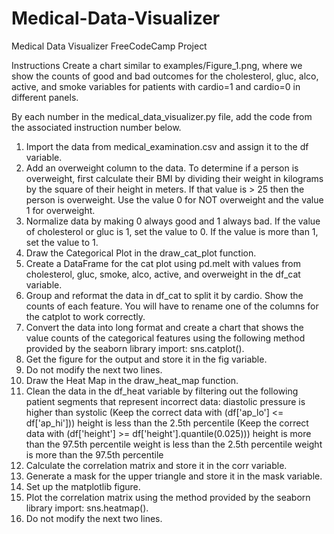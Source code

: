 # Medical-Data-Visualizer
Medical Data Visualizer FreeCodeCamp Project

Instructions
Create a chart similar to examples/Figure_1.png, where we show the counts of good and bad outcomes for the cholesterol, gluc, alco, active, and smoke variables for patients with cardio=1 and cardio=0 in different panels.

By each number in the medical_data_visualizer.py file, add the code from the associated instruction number below.

1.  Import the data from medical_examination.csv and assign it to the df variable.
2.  Add an overweight column to the data. To determine if a person is overweight, first calculate their BMI by dividing their weight in kilograms by the square of their height in meters. If that value is > 25        then the person is overweight. Use the value 0 for NOT overweight and the value 1 for overweight.
3.  Normalize data by making 0 always good and 1 always bad. If the value of cholesterol or gluc is 1, set the value to 0. If the value is more than 1, set the value to 1.
4.  Draw the Categorical Plot in the draw_cat_plot function.
5.  Create a DataFrame for the cat plot using pd.melt with values from cholesterol, gluc, smoke, alco, active, and overweight in the df_cat variable.
6.  Group and reformat the data in df_cat to split it by cardio. Show the counts of each feature. You will have to rename one of the columns for the catplot to work correctly.
7.  Convert the data into long format and create a chart that shows the value counts of the categorical features using the following method provided by the seaborn library import: sns.catplot().
8.  Get the figure for the output and store it in the fig variable.
9.  Do not modify the next two lines.
10. Draw the Heat Map in the draw_heat_map function.
11. Clean the data in the df_heat variable by filtering out the following patient segments that represent incorrect data:
      diastolic pressure is higher than systolic (Keep the correct data with (df['ap_lo'] <= df['ap_hi']))
      height is less than the 2.5th percentile (Keep the correct data with (df['height'] >= df['height'].quantile(0.025)))
      height is more than the 97.5th percentile
      weight is less than the 2.5th percentile
      weight is more than the 97.5th percentile
12. Calculate the correlation matrix and store it in the corr variable.
13. Generate a mask for the upper triangle and store it in the mask variable.
14. Set up the matplotlib figure.
15. Plot the correlation matrix using the method provided by the seaborn library import: sns.heatmap().
16. Do not modify the next two lines.
